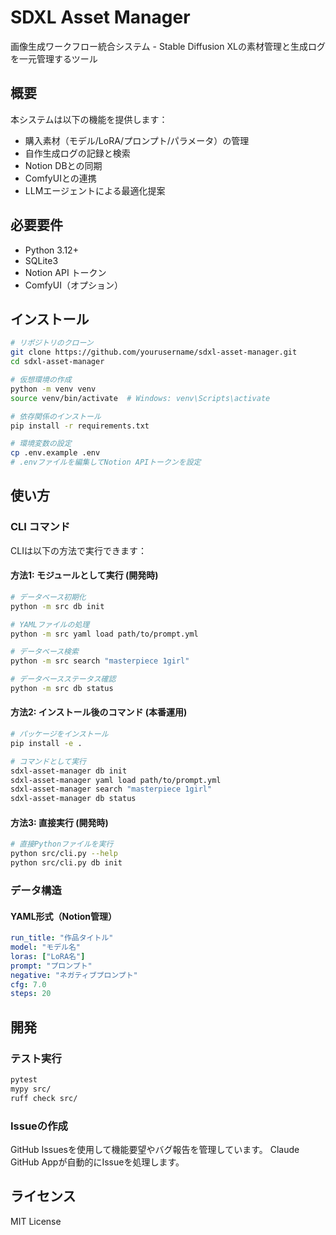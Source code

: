# SDXL Asset Manager

画像生成ワークフロー統合システム - Stable Diffusion XLの素材管理と生成ログを一元管理するツール

## 概要

本システムは以下の機能を提供します：
- 購入素材（モデル/LoRA/プロンプト/パラメータ）の管理
- 自作生成ログの記録と検索
- Notion DBとの同期
- ComfyUIとの連携
- LLMエージェントによる最適化提案

## 必要要件

- Python 3.12+
- SQLite3
- Notion API トークン
- ComfyUI（オプション）

## インストール

```bash
# リポジトリのクローン
git clone https://github.com/yourusername/sdxl-asset-manager.git
cd sdxl-asset-manager

# 仮想環境の作成
python -m venv venv
source venv/bin/activate  # Windows: venv\Scripts\activate

# 依存関係のインストール
pip install -r requirements.txt

# 環境変数の設定
cp .env.example .env
# .envファイルを編集してNotion APIトークンを設定
```

## 使い方

### CLI コマンド

CLIは以下の方法で実行できます：

#### 方法1: モジュールとして実行 (開発時)
```bash
# データベース初期化
python -m src db init

# YAMLファイルの処理
python -m src yaml load path/to/prompt.yml

# データベース検索
python -m src search "masterpiece 1girl"

# データベースステータス確認
python -m src db status
```

#### 方法2: インストール後のコマンド (本番運用)
```bash
# パッケージをインストール
pip install -e .

# コマンドとして実行
sdxl-asset-manager db init
sdxl-asset-manager yaml load path/to/prompt.yml
sdxl-asset-manager search "masterpiece 1girl"
sdxl-asset-manager db status
```

#### 方法3: 直接実行 (開発時)
```bash
# 直接Pythonファイルを実行
python src/cli.py --help
python src/cli.py db init
```

### データ構造

#### YAML形式（Notion管理）
```yaml
run_title: "作品タイトル"
model: "モデル名"
loras: ["LoRA名"]
prompt: "プロンプト"
negative: "ネガティブプロンプト"
cfg: 7.0
steps: 20
```

## 開発

### テスト実行
```bash
pytest
mypy src/
ruff check src/
```

### Issueの作成
GitHub Issuesを使用して機能要望やバグ報告を管理しています。
Claude GitHub Appが自動的にIssueを処理します。

## ライセンス

MIT License